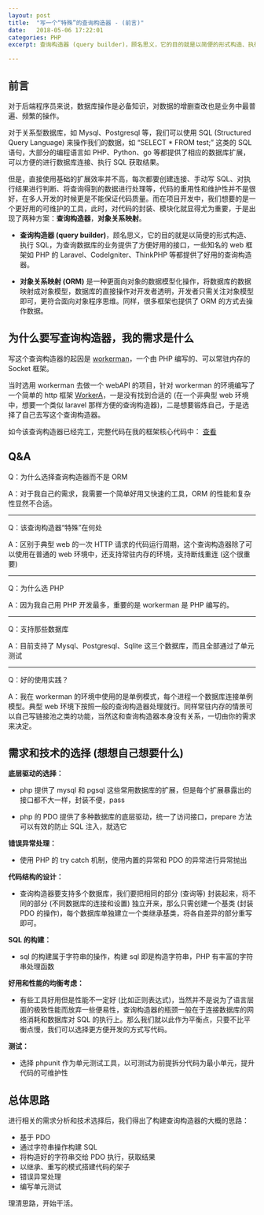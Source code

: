 ```yaml
---
layout: post
title:  "写一个“特殊”的查询构造器 - (前言)"
date:   2018-05-06 17:22:01
categories: PHP
excerpt: 查询构造器 (query builder)，顾名思义，它的目的就是以简便的形式构造、执行 SQL，为查询数据库的业务提供了方便好用的接口，一些知名的 web 框架如 PHP 的 Laravel、CodeIgniter、ThinkPHP 等都提供了好用的查询构造器。

---
```


## 前言

对于后端程序员来说，数据库操作是必备知识，对数据的增删查改也是业务中最普遍、频繁的操作。

对于关系型数据库，如 Mysql、Postgresql 等，我们可以使用 SQL (Structured Query Language) 来操作我们的数据，如 “SELECT * FROM test;” 这类的 SQL 语句，大部分的编程语言如 PHP、Python、go 等都提供了相应的数据库扩展，可以方便的进行数据库连接、执行 SQL 获取结果。

但是，直接使用基础的扩展效率并不高，每次都要创建连接、手动写 SQL、对执行结果进行判断、将查询得到的数据进行处理等，代码的重用性和维护性并不是很好，在多人开发的时候更是不能保证代码质量。而在项目开发中，我们想要的是一个更好用的可维护的工具，此时，对代码的封装、模块化就显得尤为重要，于是出现了两种方案：**查询构造器**，**对象关系映射**。

- **查询构造器 (query builder)**，顾名思义，它的目的就是以简便的形式构造、执行 SQL，为查询数据库的业务提供了方便好用的接口，一些知名的 web 框架如 PHP 的 Laravel、CodeIgniter、ThinkPHP 等都提供了好用的查询构造器。

- **对象关系映射 (ORM)** 是一种更面向对象的数据模型化操作，将数据库的数据映射成对象模型，数据库的直接操作对开发者透明，开发者只需关注对象模型即可，更符合面向对象程序思维。同样，很多框架也提供了 ORM 的方式去操作数据。

## 为什么要写查询构造器，我的需求是什么

写这个查询构造器的起因是 [workerman](http://www.workerman.net/ "workerman")，一个由 PHP 编写的、可以常驻内存的 Socket 框架。

当时选用 workerman 去做一个 webAPI 的项目，针对 workerman 的环境编写了一个简单的 http 框架 [WorkerA](https://github.com/wazsmwazsm/WorkerA "WorkerA")，一是没有找到合适的 (在一个非典型 web 环境中，想要一个类似 laravel 那样方便的查询构造器)，二是想要锻炼自己，于是选择了自己去写这个查询构造器。

如今该查询构造器已经完工，完整代码在我的框架核心代码中： [查看](https://github.com/wazsmwazsm/WorkerF/tree/master/src/WorkerF/DB/Drivers)

## Q&A

Q：为什么选择查询构造器而不是 ORM

A：对于我自己的需求，我需要一个简单好用又快速的工具，ORM 的性能和复杂性显然不合适。

***

Q：该查询构造器“特殊”在何处

A：区别于典型 web 的一次 HTTP 请求的代码运行周期，这个查询构造器除了可以使用在普通的 web 环境中，还支持常驻内存的环境，支持断线重连 (这个很重要)

***

Q：为什么选 PHP

A：因为我自己用 PHP 开发最多，重要的是 workerman 是 PHP 编写的。

***

Q：支持那些数据库

A：目前支持了 Mysql、Postgresql、Sqlite 这三个数据库，而且全部通过了单元测试

***

Q：好的使用实践？

A：我在 workerman 的环境中使用的是单例模式，每个进程一个数据库连接单例模型。典型 web 环境下按照一般的查询构造器处理就行。同样常驻内存的情景可以自己写链接池之类的功能，当然这和查询构造器本身没有关系，一切由你的需求来决定。

## 需求和技术的选择 (想想自己想要什么)

**底层驱动的选择：**

- php 提供了 mysql 和 pgsql 这些常用数据库的扩展，但是每个扩展暴露出的接口都不大一样，封装不便，pass

- php 的 PDO 提供了多种数据库的底层驱动，统一了访问接口，prepare 方法可以有效的防止 SQL 注入，就选它

**错误异常处理：**

- 使用 PHP 的 try catch 机制，使用内置的异常和 PDO 的异常进行异常抛出

**代码结构的设计：**

- 查询构造器要支持多个数据库，我们要把相同的部分 (查询等) 封装起来，将不同的部分 (不同数据库的连接和设置) 独立开来，那么只需创建一个基类 (封装 PDO 的操作)，每个数据库单独建立一个类继承基类，将各自差异的部分重写即可。

**SQL 的构建：**

- sql 的构建属于字符串的操作，构建 sql 即是构造字符串，PHP 有丰富的字符串处理函数

**好用和性能的均衡考虑：**

- 有些工具好用但是性能不一定好 (比如正则表达式)，当然并不是说为了语言层面的极致性能而放弃一些便易性，查询构造器的瓶颈一般在于连接数据库的网络消耗和数据库对 SQL 的执行上。那么我们就以此作为平衡点，只要不比平衡点慢，我们可以选择更方便开发的方式写代码。

**测试：**

- 选择 phpunit 作为单元测试工具，以可测试为前提拆分代码为最小单元，提升代码的可维护性

## 总体思路

进行相关的需求分析和技术选择后，我们得出了构建查询构造器的大概的思路：

- 基于 PDO
- 通过字符串操作构建 SQL
- 将构造好的字符串交给 PDO 执行，获取结果
- 以继承、重写的模式搭建代码的架子
- 错误异常处理
- 编写单元测试

理清思路，开始干活。

